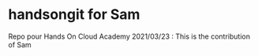 
# handsongit for Sam 
Repo pour Hands On Cloud Academy
2021/03/23 : This is the contribution of Sam
